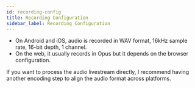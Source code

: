 ```yaml
---
id: recording-config
title: Recording Configuration
sidebar_label: Recording Configuration
---
```



- On Android and iOS, audio is recorded in WAV format, 16kHz sample rate, 16-bit depth, 1 channel.
- On the web, it usually records in Opus but it depends on the browser configuration.

If you want to process the audio livestream directly, I recommend having another encoding step to align the audio format across platforms.

